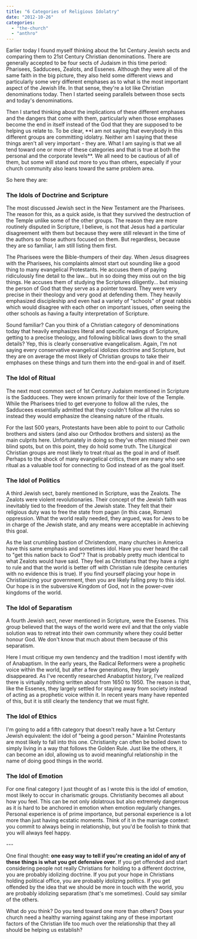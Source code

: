 ```yaml
---
title: "6 Categories of Religious Idolatry"
date: "2012-10-26"
categories: 
  - "the-church"
  - "anthro"
---
```


Earlier today I found myself thinking about the 1st Century Jewish sects and comparing them to 21st Century Christian denominations. There are generally accepted to be four sects of Judaism in this time period: Pharisees, Sadducees, Zealots, and Essenes. Although they were all of the same faith in the big picture, they also held some different views and particularly some very different emphases as to what is the most important aspect of the Jewish life. In that sense, they're a lot like Christian denominations today. Then I started seeing parallels between those sects and today's denominations.

<!--more-->Then I started thinking about the implications of these different emphases and the dangers that come with them, particularly when those emphases become the end in itself instead of the God that they are supposed to be helping us relate to. To be clear, **I am not saying that everybody in this different groups are committing idolatry. Neither am I saying that these things aren't all very important - they are. What I am saying is that we all tend toward one or more of these categories and that is true at both the personal and the corporate levels**. We all need to be cautious of all of them, but some will stand out more to you than others, especially if your church community also leans toward the same problem area.

So here they are:

### The Idols of Doctrine and Scripture

The most discussed Jewish sect in the New Testament are the Pharisees. The reason for this, as a quick aside, is that they survived the destruction of the Temple unlike some of the other groups. The reason they are more routinely disputed in Scripture, I believe, is not that Jesus had a particular disagreement with them but because they were still relevant in the time of the authors so those authors focused on them. But regardless, because they are so familiar, I am still listing them first.

The Pharisees were the Bible-thumpers of their day. When Jesus disagrees with the Pharisees, his complaints almost start out sounding like a good thing to many evangelical Protestants. He accuses them of paying ridiculously fine detail to the law... but in so doing they miss out on the big things. He accuses them of studying the Scriptures diligently... but missing the person of God that they serve as a pointer toward. They were very precise in their theology and very good at defending them. They heavily emphasized discipleship and even had a variety of "schools" of great rabbis which would disagree with each other on important issues, often seeing the other schools as having a faulty interpretation of Scripture.

Sound familiar? Can you think of a Christian category of denominations today that heavily emphasizes literal and specific readings of Scripture, getting to a precise theology, and following biblical laws down to the small details? Yep, this is clearly conservative evangelicalism. Again, I'm not saying every conservative evangelical idolizes doctrine and Scripture, but they are on average the most likely of Christian groups to take their emphases on these things and turn them into the end-goal in and of itself.

### The Idol of Ritual

The next most common sect of 1st Century Judaism mentioned in Scripture is the Sadducees. They were known primarily for their love of the Temple. While the Pharisees tried to get everyone to follow all the rules, the Sadducees essentially admitted that they couldn't follow all the rules so instead they would emphasize the cleansing nature of the rituals.

For the last 500 years, Protestants have been able to point to our Catholic brothers and sisters (and also our Orthodox brothers and sisters) as the main culprits here. Unfortunately in doing so they've often missed their own blind spots, but on this point, they do hold some truth. The Liturgical Christian groups are most likely to treat ritual as the goal in and of itself. Perhaps to the shock of many evangelical critics, there are many who see ritual as a valuable tool for connecting to God instead of as the goal itself.

### The Idol of Politics

A third Jewish sect, barely mentioned in Scripture, was the Zealots. The Zealots were violent revolutionaries. Their concept of the Jewish faith was inevitably tied to the freedom of the Jewish state. They felt that their religious duty was to free the state from pagan (in this case, Roman) oppression. What the world really needed, they argued, was for Jews to be in charge of the Jewish state, and any means were acceptable in achieving this goal.

As the last crumbling bastion of Christendom, many churches in America have this same emphasis and sometimes idol. Have you ever heard the call to "get this nation back to God"? That is probably pretty much identical to what Zealots would have said. They feel as Christians that they have a right to rule and that the world is better off with Christian rule (despite centuries with no evidence this is true). If you find yourself placing your hope in Christianizing your government, then you are likely falling prey to this idol. Our hope is in the subversive Kingdom of God, not in the power-over kingdoms of the world.

### The Idol of Separatism

A fourth Jewish sect, never mentioned in Scripture, were the Essenes. This group believed that the ways of the world were evil and that the only viable solution was to retreat into their own community where they could better honour God. We don't know that much about them because of this separatism.

Here I must critique my own tendency and the tradition I most identify with of Anabaptism. In the early years, the Radical Reformers were a prophetic voice within the world, but after a few generations, they largely disappeared. As I've recently researched Anabaptist history, I've realized there is virtually nothing written about from 1650 to 1950. The reason is that, like the Essenes, they largely settled for staying away from society instead of acting as a prophetic voice within it. In recent years many have repented of this, but it is still clearly the tendency that we must fight.

### The Idol of Ethics

I'm going to add a fifth category that doesn't really have a 1st Century Jewish equivalent: the idol of "being a good person." Mainline Protestants are most likely to fall into this one. Christianity can often be boiled down to simply living in a way that follows the Golden Rule. Just like the others, it can become an idol, allowing us to avoid meaningful relationship in the name of doing good things in the world.

### The Idol of Emotion

For one final category I just thought of as I wrote this is the idol of emotion, most likely to occur in charismatic groups. Christianity becomes all about how you feel. This can be not only idolatrous but also extremely dangerous as it is hard to be anchored in emotion when emotion regularly changes. Personal experience is of prime importance, but personal experience is a lot more than just having ecstatic moments. Think of it in the marriage context: you commit to always being in relationship, but you'd be foolish to think that you will always feel happy.

\---

One final thought: **one easy way to tell if you're creating an idol of any of these things is what you get defensive over**. If you get offended and start considering people not really Christians for holding to a different doctrine, you are probably idolizing doctrine. If you put your hope in Christians holding political office, you are probably idolizing politics. If you get offended by the idea that we should be more in touch with the world, you are probably idolizing separatism (that's me sometimes). Could say similar of the others.

What do you think? Do you tend toward one more than others? Does your church need a healthy warning against taking any of these important factors of the Christian life too much over the relationship that they all should be helping us establish?
